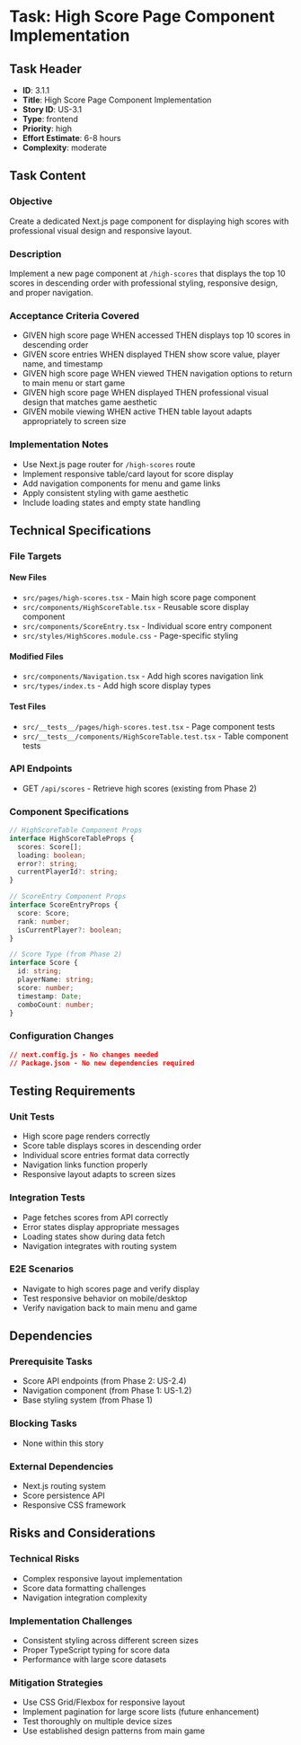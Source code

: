 # Task: High Score Page Component Implementation

## Task Header

- **ID**: 3.1.1
- **Title**: High Score Page Component Implementation
- **Story ID**: US-3.1
- **Type**: frontend
- **Priority**: high
- **Effort Estimate**: 6-8 hours
- **Complexity**: moderate

## Task Content

### Objective

Create a dedicated Next.js page component for displaying high scores with professional visual design and responsive layout.

### Description

Implement a new page component at `/high-scores` that displays the top 10 scores in descending order with professional styling, responsive design, and proper navigation.

### Acceptance Criteria Covered

- GIVEN high score page WHEN accessed THEN displays top 10 scores in descending order
- GIVEN score entries WHEN displayed THEN show score value, player name, and timestamp
- GIVEN high score page WHEN viewed THEN navigation options to return to main menu or start game
- GIVEN high score page WHEN displayed THEN professional visual design that matches game aesthetic
- GIVEN mobile viewing WHEN active THEN table layout adapts appropriately to screen size

### Implementation Notes

- Use Next.js page router for `/high-scores` route
- Implement responsive table/card layout for score display
- Add navigation components for menu and game links
- Apply consistent styling with game aesthetic
- Include loading states and empty state handling

## Technical Specifications

### File Targets

#### New Files

- `src/pages/high-scores.tsx` - Main high score page component
- `src/components/HighScoreTable.tsx` - Reusable score display component
- `src/components/ScoreEntry.tsx` - Individual score entry component
- `src/styles/HighScores.module.css` - Page-specific styling

#### Modified Files

- `src/components/Navigation.tsx` - Add high scores navigation link
- `src/types/index.ts` - Add high score display types

#### Test Files

- `src/__tests__/pages/high-scores.test.tsx` - Page component tests
- `src/__tests__/components/HighScoreTable.test.tsx` - Table component tests

### API Endpoints

- GET `/api/scores` - Retrieve high scores (existing from Phase 2)

### Component Specifications

```typescript
// HighScoreTable Component Props
interface HighScoreTableProps {
  scores: Score[];
  loading: boolean;
  error?: string;
  currentPlayerId?: string;
}

// ScoreEntry Component Props
interface ScoreEntryProps {
  score: Score;
  rank: number;
  isCurrentPlayer?: boolean;
}

// Score Type (from Phase 2)
interface Score {
  id: string;
  playerName: string;
  score: number;
  timestamp: Date;
  comboCount: number;
}
```

### Configuration Changes

```json
// next.config.js - No changes needed
// Package.json - No new dependencies required
```

## Testing Requirements

### Unit Tests

- High score page renders correctly
- Score table displays scores in descending order
- Individual score entries format data correctly
- Navigation links function properly
- Responsive layout adapts to screen sizes

### Integration Tests

- Page fetches scores from API correctly
- Error states display appropriate messages
- Loading states show during data fetch
- Navigation integrates with routing system

### E2E Scenarios

- Navigate to high scores page and verify display
- Test responsive behavior on mobile/desktop
- Verify navigation back to main menu and game

## Dependencies

### Prerequisite Tasks

- Score API endpoints (from Phase 2: US-2.4)
- Navigation component (from Phase 1: US-1.2)
- Base styling system (from Phase 1)

### Blocking Tasks

- None within this story

### External Dependencies

- Next.js routing system
- Score persistence API
- Responsive CSS framework

## Risks and Considerations

### Technical Risks

- Complex responsive layout implementation
- Score data formatting challenges
- Navigation integration complexity

### Implementation Challenges

- Consistent styling across different screen sizes
- Proper TypeScript typing for score data
- Performance with large score datasets

### Mitigation Strategies

- Use CSS Grid/Flexbox for responsive layout
- Implement pagination for large score lists (future enhancement)
- Test thoroughly on multiple device sizes
- Use established design patterns from main game
